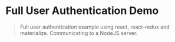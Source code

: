 # Full User Authentication Demo

> Full user authentication example using react, react-redux and materialize. Communicating to a NodeJS server.
